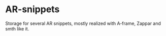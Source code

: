 # AR-snippets
Storage for several AR snippets, mostly realized with A-frame, Zappar and smth like it. 
